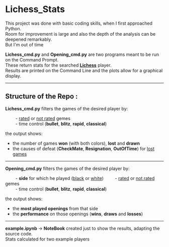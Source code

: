 # Lichess_Stats

This project was done with basic coding skills, when I first approached Python.\
Room for improvement is large and also the depth of the analysis can be deepened remarkably.\
But I'm out of time

**Lichess_cmd.py** and **Opening_cmd.py** are two programs meant to be run on the Command Prompt.\
These return stats for the searched [**Lichess**](https://lichess.org) player.\
Results are printed on the Command Line and the plots allow for a graphical display.

------------------------------------

## Structure of the Repo :

**Lichess_cmd.py** filters the games of the desired player by:
<br>

&ensp;&thinsp;&ensp;&thinsp;&ensp;&thinsp; - <u>rated</u> or <u>not rated</u> gemes  
&ensp;&thinsp;&ensp;&thinsp;&ensp;&thinsp; - time control (**bullet**, **blitz**, **rapid**, **classical**)

the output shows:
* the number of games **won** (with both colors), **lost** and **drawn**
* the causes of defeat (**CheckMate**, **Resignation**, **OutOfTime**) for <u>lost games</u>
---------------

**Opening_cmd.py** filters the games of the desired player by:
<br>

&ensp;&thinsp;&ensp;&thinsp;&ensp;&thinsp; -  **side** for which he played (<u>black</u> or <u>white</u>)
&ensp;&thinsp;&ensp;&thinsp;&ensp;&thinsp; -  <u>rated</u> or <u>not rated</u> gemes  
&ensp;&thinsp;&ensp;&thinsp;&ensp;&thinsp; -  time control (**bullet**, **blitz**, **rapid**, **classical**)

the output shows:
* the **most played openings** from that side
* the **performance** on those openings (**wins**, **draws** and **losses**)
-------------------------

**example.ipynb** → **NoteBook** created just to show the results, adapting the source code.\
Stats calculated for two example players
